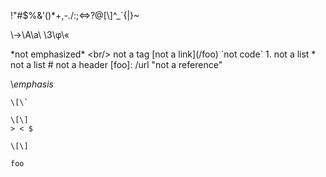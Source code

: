 \!\"\#\$\%\&\'\(\)\*\+\,\-\.\/\:\;\<\=\>\?\@\[\\\]\^\_\`\{\|\}\~

\→\A\a\ \3\φ\«

\*not emphasized*
\<br/> not a tag
\[not a link](/foo)
\`not code`
1\. not a list
\* not a list
\# not a header
\[foo]: /url "not a reference"

\\*emphasis*

`` \[\` ``

    \[\]
    > < $

~~~
\[\]
~~~

``` foo\+bar
foo
```
